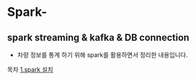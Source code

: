 # Spark-

## spark streaming &amp; kafka &amp; DB connection 

- 차량 정보를 통계 하기 위해 spark를 활용하면서 정리한 내용입니다.

목차
[1.spark 설치](https://github.com/Codezzzz/Spark-/blob/master/spark/spark-install.md)

